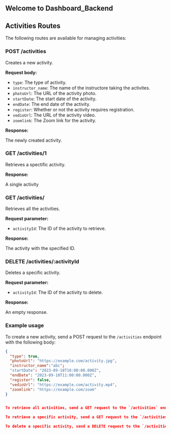 ## Welcome to Dashboard_Backend

## Activities Routes

The following routes are available for managing activities:

### POST /activities

Creates a new activity.

**Request body:**

* `type`: The type of activity.
* `instructor_name`: The name of the instructore taking the activites.
* `photoUrl`: The URL of the activity photo.
* `startDate`: The start date of the activity.
* `endDate`: The end date of the activity.
* `register`: Whether or not the activity requires registration.
* `vedioUrl`: The URL of the activity video.
* `zoomlink`: The Zoom link for the activity.

**Response:**

The newly created activity.

### GET /activities/1

Retrieves a spectific activity.

**Response:**

A single activity

### GET /activities/

Retrieves all the activities.

**Request parameter:**

* `activityId`: The ID of the activity to retrieve.

**Response:**

The activity with the specified ID.

### DELETE /activities/:activityId

Deletes a specific activity.

**Request parameter:**

* `activityId`: The ID of the activity to delete.

**Response:**

An empty response.

### Example usage

To create a new activity, send a POST request to the `/activities` endpoint with the following body:

```json
{
  "type": true,
  "photoUrl": "https://example.com/activity.jpg",
  "instructor_name":"abc";
  "startDate": "2023-09-18T10:00:00.000Z",
  "endDate": "2023-09-18T11:00:00.000Z",
  "register": false,
  "vedioUrl": "https://example.com/activity.mp4",
  "zoomlink": "https://example.com/zoom"
}


To retrieve all activities, send a GET request to the `/activities` endpoint.

To retrieve a specific activity, send a GET request to the `/activities/:activityId` endpoint, where `activityId` is the ID of the activity to retrieve.

To delete a specific activity, send a DELETE request to the `/activities/:activityId` endpoint, where `activityId` is the ID of the activity to delete.

